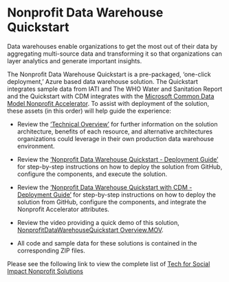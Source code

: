 # Nonprofit Data Warehouse Quickstart

Data warehouses enable organizations to get the most out of their data by aggregating multi-source data and transforming it so that organizations can layer analytics and generate important insights. 

The Nonprofit Data Warehouse Quickstart is a pre-packaged, ‘one-click deployment,’ Azure based data warehouse solution. The Quickstart integrates sample data from IATI and The WHO Water and Sanitation Report and the Quickstart with CDM integrates with the [Microsoft Common Data Model Nonprofit Accelerator](https://docs.microsoft.com/en-us/common-data-model/nfp-accelerator).  To assist with deployment of the solution, these assets (in this order) will help guide the experience:

* Review the [‘Technical Overview’](https://github.com/microsoft/Nonprofits/blob/master/Nonprofit%20Data%20Warehouse%20Quickstart/1.%20Nonprofit%20Data%20Warehouse%20Quickstart%20-%20Technical%20Overview.docx) for further information on the solution architecture, benefits of each resource, and alternative architectures organizations could leverage in their own production data warehouse environment.

* Review the [‘Nonprofit Data Warehouse Quickstart - Deployment Guide’](https://github.com/microsoft/Nonprofits/blob/master/Nonprofit%20Data%20Warehouse%20Quickstart/2.%20Nonprofit%20Data%20Warehouse%20Quickstart%20-%20Deployment%20Guide%201.1.docx) for step-by-step instructions on how to deploy the solution from GitHub, configure the components, and execute the solution. 

* Review the [‘Nonprofit Data Warehouse Quickstart with CDM - Deployment Guide’](https://github.com/microsoft/Nonprofit_Data_Warehouse_Quickstart/blob/master/Nonprofit%20Data%20Warehouse%20Quickstart%20with%20CDM%20-%20Deployment%20Guide.docx) for step-by-step instructions on how to deploy the solution from GitHub, configure the components, and integrate the Nonprofit Accelerator attributes.

* Review the video providing a quick demo of this solution, [NonprofitDataWarehouseQuickstart Overview.MOV](https://github.com/microsoft/Nonprofit_Data_Warehouse_Quickstart/blob/master/NonprofitDataWarehouseQuickstart%20Overview.MOV).

* All code and sample data for these solutions is contained in the corresponding ZIP files.  


Please see the following link to view the complete list of [Tech for Social Impact Nonprofit Solutions](https://github.com/microsoft/Nonprofits)



